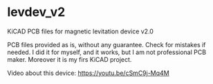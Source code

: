 # levdev_v2
KiCAD PCB files for magnetic levitation device v2.0

PCB files provided as is, without any guarantee.
Check for mistakes if needed. I did it for myself, and it works, but I am not professional PCB maker.
Moreover it is my firs KiCAD project.

Video about this device: https://youtu.be/cSmC9j-Mq4M
